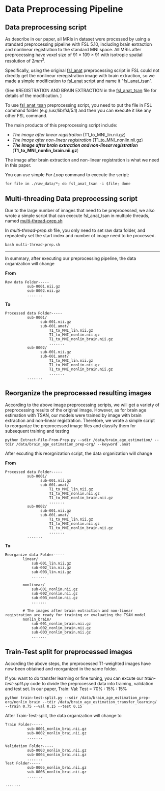 # Data Preprocessing Pipeline

## Data preprocessing script

As describe in our paper, all MRIs in dataset were processed by using a standard preprocessing pipeline with FSL 5.10, including brain extraction and nonlinear registration to the standard MNI space. All MRIs after preprocessing have voxel size of 91 $\times$ 109 $\times$ 91 with isotropic spatial resolution of $2 mm^{3}$.

Specifically, using the original  [fsl_anat](https://fsl.fmrib.ox.ac.uk/fsl/fslwiki/fsl_anat)  preprocessing script in FSL could not directly get the nonlinear reregistration image with brain extraction, so we made a simple modification to [fsl_anat](https://fsl.fmrib.ox.ac.uk/fsl/fslwiki/fsl_anat) script and name it "fsl_anat_tsan".

(See #REGISTRATION AND BRAIN EXTRACTION in the [fsl_anat_tsan](https://github.com/Milan-BUAA/TSAN-brain-age-estimation/blob/master/data_preprocessing/fsl_anat_tsan) file for details of the modification. )

To use [fsl_anat_tsan](https://github.com/Milan-BUAA/TSAN-brain-age-estimation/blob/master/data_preprocessing/fsl_anat_tsan) preprocessing script, you need to put the file in FSL command folder (e.g /usr/lib/fsl/5.1) and then you can execute it like any other FSL command.

The main products of this preprocessing script include:

- *The image after linear registration*     (T1_to_MNI_lin.nii.gz)
- *The image after non-linear registration*  (T1_to_MNI_nonlin.nii.gz)
- ***The image after brain extraction and non-linear registration*** (**T1_to_MNI_nonlin_brain.nii.gz**)

The image after brain extraction and non-linear registration is what we need in this paper.

You can use simple *For Loop* command to execute the script:

```shell
for file in ./raw_data/*; do fsl_anat_tsan -i $file; done
```

## Multi-threading Data preprocessing script

Due to the large number of images that need to be preprocessed, we also wrote a simple script that can execute fsl_anat_tsan in multiple threads,  named [multi-thread-prep.sh](https://github.com/Milan-BUAA/TSAN-brain-age-estimation/blob/master/data_preprocessing/multi-thread-prep.sh) 

In *multi-thread-prep.sh* file, you only need to set raw data folder, and repeatedly set the start index and number of image need to be processed.  

```
bash multi-thread-prep.sh
```



------

In summary, after executing our preprocessing pipeline,  the data organization will change

**From**

```
Raw data Folder-----
          sub-0001.nii.gz
          sub-0002.nii.gz
          .......
```

**To**

```
Processed data Folder-----
          sub-0001/
                sub-001.nii.gz 
                sub-001.anat/
                    T1_to_MNI_lin.nii.gz
                    T1_to_MNI_nonlin.nii.gz
                    T1_to_MNI_nonlin_brain.nii.gz
                    .......
          sub-0002/
                sub-001.nii.gz
                sub-001.anat/
                    T1_to_MNI_lin.nii.gz
                    T1_to_MNI_nonlin.nii.gz
                    T1_to_MNI_nonlin_brain.nii.gz
                    .......
          .......
```

## Reorganize the preprocessed resulting images

According to the above image preprocessing scripts, we will get a variety of preprocessing results of the original image. However, as for brain age estimation with TSAN, our models were trained by image with brain extraction and non-linear registration. Therefore, we wrote a simple script to reorganize the preprocessed image files and classify them for subsequent training and testing

```shell
python Extract-File-From-Prep.py --sdir /data/brain_age_estimation/ --tdir /data/brain_age_estimation_prep-org/ --keyword .anat
```

After excuting this reorgnization script, the data organization will change

**From**

```
Processed data Folder-----
          sub-0001/
                sub-001.nii.gz 
                sub-001.anat/
                    T1_to_MNI_lin.nii.gz
                    T1_to_MNI_nonlin.nii.gz
                    T1_to_MNI_nonlin_brain.nii.gz
                    .......
          sub-0002/
                sub-001.nii.gz
                sub-001.anat/
                    T1_to_MNI_lin.nii.gz
                    T1_to_MNI_nonlin.nii.gz
                    T1_to_MNI_nonlin_brain.nii.gz
                    .......
          .......
```

**To**

```
Reorganize data Folder-----
        linear/
            sub-001_lin.nii.gz
            sub-002_lin.nii.gz
            sub-003_lin.nii.gz
            .......

        nonlinear/ 
            sub-001_nonlin.nii.gz
            sub-002_nonlin.nii.gz
            sub-003_nonlin.nii.gz      
            .......

        # The images after brain extraction and non-linear registration are ready for training or evaluating the TSAN model
        nonlin_brain/
            sub-001_nonlin_brain.nii.gz
            sub-002_nonlin_brain.nii.gz
            sub-003_nonlin_brain.nii.gz
            .......
```

## Train-Test split for preprocessed images

According the above steps, the preprocessed T1-weighted images have now been obtained and reorganized in the same folder.

If you want to do transfer learning or fine tuning, you can excute our *train-test-split.py* code to divide the preprocessed data into training, validation and test set. In our paper, Train: Val: Test = 70% : 15% : 15%

```
python train-test-split.py --sdir /data/brain_age_estimation_prep-org/nonlin_brain --tdir /data/brain_age_estimation_transfer_learning/ --train 0.75 --val 0.15 --test 0.15
```

After Train-Test-split, the data organization will change to

```
Train Folder-----
          sub-0001_nonlin_brai.nii.gz
          sub-0002_nonlin_brai.nii.gz
          .......

Validation Folder-----
          sub-0003_nonlin_brai.nii.gz
          sub-0004_nonlin_brai.nii.gz
          .......
Test Folder-----
          sub-0005_nonlin_brai.nii.gz
          sub-0006_nonlin_brai.nii.gz
          .......
          
.......
```
